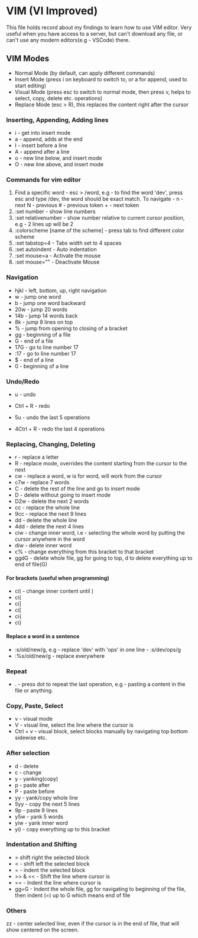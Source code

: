 # VIM (VI Improved)

This file holds record about my findings to learn how to use VIM editor. Very useful when you have access to a server, but can't download any file, or can't use any modern editors(e.g - VSCode) there.

## VIM Modes

- Normal Mode (by default, can apply different commands)
- Insert Mode (press i on keyboard to switch to, or a for append, used to start editing)
- Visual Mode (press esc to switch to normal mode, then press v, helps to select, copy, delete etc. operations)
- Replace Mode (esc > R), this replaces the content right after the cursor

### Inserting, Appending, Adding lines

- i - get into insert mode
- a - append, adds at the end
- I - insert before a line
- A - append after a line
- o - new line below, and insert mode
- O - new line above, and insert mode


### Commands for vim editor

1. Find a specific word - esc > /word, e.g - to find the word 'dev', press esc and type /dev, the word should be exact match. To navigate -
        n - next
        N - previous
        # - previous token
        + - next token
2. :set number - show line numbers
3. :set relativenumber - show number relative to current cursor position, e.g - 2 lines up will be 2
4. :colorscheme [name of the scheme] - press tab to find different color scheme
5. :set tabstop=4 - Tabs width set to 4 spaces
6. :set autoindent - Auto indentation
7. :set mouse=a - Activate the mouse
8. :set mouse="" - Deactivate Mouse

### Navigation

- hjkl - left, bottom, up, right navigation
- w - jump one word  
- b - jump one word backward  
- 20w - jump 20 words  
- 14b - jump 14 words back  
- 8k - jump 8 lines on top
- % - jump from opening to closing of a bracket
- gg - beginning of a file
- G - end of a file
- 17G - go to line number 17
- :17 - go to line number 17
- $ - end of a line
- 0 - beginning of a line

### Undo/Redo

- u - undo  
- Ctrl + R - redo

- 5u - undo the last 5 operations  
- 4Ctrl + R - redo the last 4 operations  

### Replacing, Changing, Deleting

- r - replace a letter
- R - replace mode, overrides the content starting from the cursor to the next
- cw - replace a word, w is for word, will work from the cursor  
- c7w - replace 7 words  
- C - delete the rest of the line and go to insert mode  
- D - delete without going to insert mode  
- D2w - delete the next 2 words  
- cc - replace the whole line  
- 9cc - replace the next 9 lines
- dd - delete the whole line
- 4dd - delete the next 4 lines
- ciw - change inner word, i.e - selecting the whole word by putting the cursor anywhere in the word  
- diw - delete inner word
- c% - change everything from this bracket to that bracket
- ggdG - delete whole file, gg for going to top, d to delete everything up to end of file(G)

#### For brackets (useful when programming)

- ci) - change inner content until )  
- ci(  
- ci]  
- ci[  
- ci{  
- ci}  

#### Replace a word in a sentence

- :s/old/new/g, e.g - replace 'dev' with 'ops' in one line - :s/dev/ops/g  
- :%s/old/new/g - replace everywhere

### Repeat

- . - press dot to repeat the last operation, e.g - pasting a content in the file or anything.

### Copy, Paste, Select

- v - visual mode
- V - visual line, select the line where the cursor is
- Ctrl + v - visual block, select blocks manually by navigating top bottom sidewise etc.  

### After selection

- d - delete
- c - change
- y - yanking(copy)
- p - paste after
- P - paste before
- yy - yank/copy whole line
- 5yy - copy the next 5 lines
- 9p - paste 9 lines
- y5w - yank 5 words
- yiw - yank inner word
- yi) - copy everything up to this bracket  

### Indentation and Shifting

- \> shift right the selected block
- \< - shift left the selected block
- = - indent the selected block
- \>> & << - Shift the line where cursor is
- == - Indent the line where cursor is
- gg=G - Indent the whole file, gg for navigating to beginning of the file, then indent (=) up to G which means end of file

### Others

zz - center selected line, even if the cursor is in the end of file, that will show centered on the screen.

